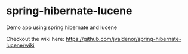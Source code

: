 # spring-hibernate-lucene
Demo app using spring hibernate and lucene

Checkout the wiki here: https://github.com/jvaldenor/spring-hibernate-lucene/wiki